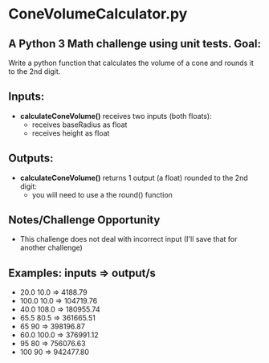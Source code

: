 # ConeVolumeCalculator.py
A Python 3 Math challenge using unit tests.
**Goal:**
----------
Write a python function that calculates the volume of a cone and rounds it to the 2nd digit.

**Inputs:**
----------
* **calculateConeVolume()** receives two inputs (both floats):
  * receives baseRadius as float
  * receives height as float

**Outputs:**
------------
* **calculateConeVolume()** returns 1 output (a float) rounded to the 2nd digit:
    * you will need to use a the round() function

**Notes/Challenge Opportunity**
-------------
* This challenge does not deal with incorrect input (I'll save that for another challenge)

**Examples:**
inputs => output/s
--------------------------------
* 20.0 10.0 => 4188.79
* 100.0 10.0 => 104719.76
* 40.0 108.0 => 180955.74
* 65.5 80.5 => 361665.51
* 65 90 => 398196.87
* 60.0 100.0 => 376991.12
* 95 80 => 756076.63
* 100 90 => 942477.80

